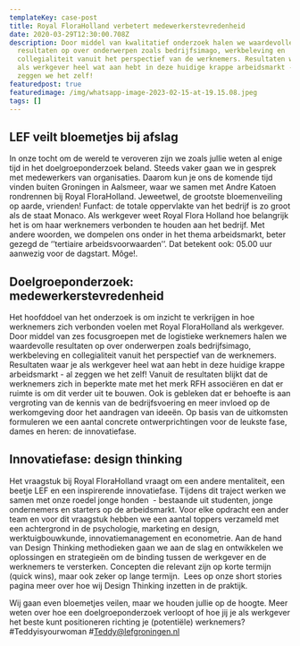 ```yaml
---
templateKey: case-post
title: Royal FloraHolland verbetert medewerkerstevredenheid
date: 2020-03-29T12:30:00.708Z
description: Door middel van kwalitatief onderzoek halen we waardevolle
  resultaten op over onderwerpen zoals bedrijfsimago, werkbeleving en
  collegialiteit vanuit het perspectief van de werknemers. Resultaten waar je
  als werkgever heel wat aan hebt in deze huidige krappe arbeidsmarkt - al
  zeggen we het zelf!
featuredpost: true
featuredimage: /img/whatsapp-image-2023-02-15-at-19.15.08.jpeg
tags: []
---
```

## LEF veilt bloemetjes bij afslag

In onze tocht om de wereld te veroveren zijn we zoals jullie weten al enige tijd in het doelgroeponderzoek beland. Steeds vaker gaan we in gesprek met medewerkers van organisaties. Daarom kun je ons de komende tijd vinden buiten Groningen in Aalsmeer, waar we samen met Andre Katoen rondrennen bij Royal FloraHolland. Jeweetwel, de grootste bloemenveiling op aarde, vrienden! Funfact: de totale oppervlakte van het bedrijf is zo groot als de staat Monaco. Als werkgever weet Royal Flora Holland hoe belangrijk het is om haar werknemers verbonden te houden aan het bedrijf. Met andere woorden, we dompelen ons onder in het thema arbeidsmarkt, beter gezegd de ‘’tertiaire arbeidsvoorwaarden’’. Dat betekent ook: 05.00 uur aanwezig voor de dagstart. Môge!. 

## Doelgroeponderzoek: medewerkerstevredenheid

Het hoofddoel van het onderzoek is om inzicht te verkrijgen in hoe werknemers zich verbonden voelen met Royal FloraHolland als werkgever. Door middel van zes focusgroepen met de logistieke werknemers halen we waardevolle resultaten op over onderwerpen zoals bedrijfsimago, werkbeleving en collegialiteit vanuit het perspectief van de werknemers. Resultaten waar je als werkgever heel wat aan hebt in deze huidige krappe arbeidsmarkt - al zeggen we het zelf! Vanuit de resultaten blijkt dat de werknemers zich in beperkte mate met het merk RFH associëren en dat er ruimte is om dit verder uit te bouwen. Ook is gebleken dat er behoefte is aan vergroting van de kennis van de bedrijfsvoering en meer invloed op de werkomgeving door het aandragen van ideeën. Op basis van de uitkomsten formuleren we een aantal concrete ontwerprichtingen voor de leukste fase, dames en heren: de innovatiefase.

## Innovatiefase: design thinking

Het vraagstuk bij Royal FloraHolland vraagt om een andere mentaliteit, een beetje LEF en een inspirerende innovatiefase. Tijdens dit traject werken we samen met onze roedel jonge honden  - bestaande uit studenten, jonge ondernemers en starters op de arbeidsmarkt. Voor elke opdracht een ander team en voor dit vraagstuk hebben we een aantal toppers verzameld met een achtergrond in de psychologie, marketing en design, werktuigbouwkunde, innovatiemanagement en econometrie. Aan de hand van Design Thinking methodieken gaan we aan de slag en ontwikkelen we oplossingen en strategieën om de binding tussen de werkgever en de werknemers te versterken. Concepten die relevant zijn op korte termijn (quick wins), maar ook zeker op lange termijn.  Lees op onze short stories pagina meer over hoe wij Design Thinking inzetten in de praktijk. 

Wij gaan even bloemetjes veilen, maar we houden jullie op de hoogte. Meer weten over hoe een doelgroeponderzoek verloopt of hoe jij je als werkgever het beste kunt positioneren richting je (potentiële) werknemers? #Teddyisyourwoman #Teddy@lefgroningen.nl